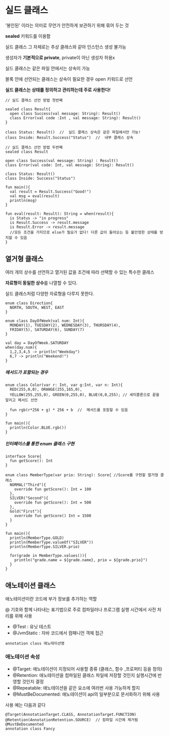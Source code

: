 # 실드 클래스
  
  '봉인된' 이라는 의미로 무언가 안전하게 보관하기 위해 묶어 두는 것
  
  **sealed** 키워드를 이용함
  
  실드 클래스 그 자체로는 추상 클래스와 같아 인스턴스 생성 불가능
  
  생성자가 **기본적으로 private**, private이 아닌 생성자 허용x
  
  실드 클래스는 같은 파일 안에서는 상속이 가능
  
  블록 안에 선언되는 클래스는 상속이 필요한 경우 open 키워드로 선언
  
  **실드 클래스는 상태를 정의하고 관리하는데 주로 사용한다!**
  
  ```
  // 실드 클래스 선언 방법 첫번째
  
  sealed class Result{
    open class Success(val message: String): Result()
    class Error(val code :Int , val message: String): Result()
  }
  
  class Status: Result()  //  실드 클래스 상속은 같은 파일에서만 가능!
  class Inside: Result.Success("Status")  //  내부 클래스 상속
  ```
  
  ```
  // 실드 클래스 선언 방법 두번째
  sealed class Result
  
  open class Success(val message: String) : Result()
  class Error(val code: Int, val message: String): Result()
  
  class Status: Result()
  class Inside: Success("Status")
  
  ```
  
  ```
  fun main(){
    val result = Result.Success("Good!")
    val msg = eval(result)
    println(msg)
  }
  
  fun eval(result: Result): String = when(result){
    is Status -> "in progress"
    is Result.Success -> result.message
    is Result.Error -> result.message
    //모든 조건을 가지므로 else가 필요가 없다! 다른 값이 들어오는 등 불안정한 상태를 방지할 수 있음
  }
  ```
  
## 열거형 클래스
  
  여러 개의 상수를 선언하고 열거된 값을 조건에 따라 선택할 수 있는 특수한 클래스
  
  **자료형이 동일한 상수**를 나열할 수 있다.
  
  실드 클래스처럼 다양한 자료형을 다루지 못한다.
  
  ```
  enum class Direction{
    NORTH, SOUTH, WEST, EAST
  }
  
  enum class DayOfWeek(val num: Int){
    MONDAY(1), TUESDAY(2), WEDNESDAY(3), THURSDAY(4),
    FRIDAY(5), SATURDAY(6), SUNDAY(7)
  }
  
  val day = DayOfWeek.SATURDAY
  when(day.num){
    1,2,3,4,5 -> println("Weekday")
    6,7 -> println("Weekend!")
  }
  ```
  
  ##### 메서드가 포함되는 경우
  
  ```
  enum class Color(var r: Int, var g:Int, var n: Int){
    RED(255,0,0), ORANGE(255,165,0),
    YELLOW(255,255,0), GREEN(0,255,0), BLUE(0,0,255); // 세미콜론으로 끝을 알리고 메서드 선언
    
    fun rgb(r*256 + g) * 256 + b  //  메서드를 포함할 수 있음
  }
  
  fun main(){
    println(Color.BLUE.rgb())
  }
  ```
  
  
  ##### 인터페이스를 통한 enum 클래스 구현
  
  ```
  interface Score{
    fun getScore(): Int
  }
  
  enum class MemberType(var prio: String): Score{ //Score를 구현할 열거형 클래스
    NORMAL("Third"){
      override fun getScore(): Int = 100
    },
    SILVER("Second"){
      override fun getScore(): Int = 500
    },
    Gold("First"){
      override fun getScore() Int = 1500
    }
  }
  
  fun main(){
    println(MemberType.GOLD)
    println(MemberType.valueOf("SILVER"))
    println(MemberType.SILVER.prio)
    
    for(grade in MemberType.values()){
      println("grade.name = ${grade.name}, prio = ${grade.prio}")
    }
  }
  ```
  
## 애노테이션 클래스
  
  애노테이션이란 코드에 부가 정보를 추가하는 역할
  
  @ 기호와 함께 나타내는 표기법으로 주로 컴파일러나 프로그램 실행 시간에서 사전 처리를 위해 사용
  
  - @Test : 유닛 테스트
  - @JvmStatic : 자바 코드에서 컴패니언 객체 접근
  
  ```
  annotation class 애노테이션명
  ```

### 애노테이션 속성
  
  - @Target: 애노테이션이 지정되어 사용할 종류 (클래스, 함수 ,프로퍼티 등을 정의)
  - @Retention: 애노테이션을 컴파일된 클래스 파일에 저장할 것인지 실행시간에 반영할 것인지 결정
  - @Repeatable: 애노테이션을 같은 요소에 여러번 사용 가능하게 할지
  - @MustBeDocumented: 애노테이션이 api의 일부분으로 문서화하기 위해 사용
  
  
  사용 예는 다음과 같다
  
  ```
  @Target(AnnotationTarget.CLASS, AnnotationTarget.FUNCTION)
  @Retention(AnnotationRetention.SOURCE)  // 컴파일 시간에 제거됨
  @MustBeDocumented
  annotation class Fancy
  ```
  

  
